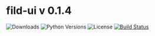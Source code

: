 # fild-ui v 0.1.4

![Downloads](https://img.shields.io/pypi/dm/fild-ui.svg?style=flat)
![Python Versions](https://img.shields.io/pypi/pyversions/fild-ui.svg?style=flat)
![License](https://img.shields.io/pypi/l/fild-ui.svg?version=latest)
[![Build Status](https://github.com/elenakulgavaya/fild-ui/workflows/Tests/badge.svg)](https://github.com/elenakulgavaya/fild-ui/actions)
